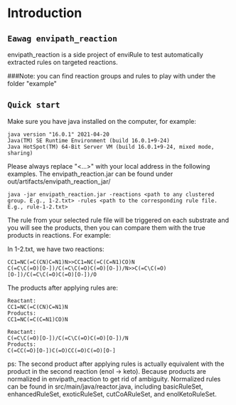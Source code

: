 Introduction
============

`Eawag envipath_reaction`
-----------------------------

envipath_reaction is a side project of enviRule to test automatically extracted rules on targeted reactions.

###Note: you can find reaction groups and rules to play with under the folder "example"

`Quick start`
-----------------------------

Make sure you have java installed on the computer, for example:

```
java version "16.0.1" 2021-04-20
Java(TM) SE Runtime Environment (build 16.0.1+9-24)
Java HotSpot(TM) 64-Bit Server VM (build 16.0.1+9-24, mixed mode, sharing)
```

Please always replace "<...>" with your local address in the following examples. The envipath_reaction.jar can be found under out/artifacts/envipath_reaction_jar/

```
java -jar envipath_reaction.jar -reactions <path to any clustered group. E.g., 1-2.txt> -rules <path to the corresponding rule file. E.g., rule-1-2.txt>
```

The rule from your selected rule file will be triggered on each substrate and you will see the products, then you can compare them with the true products in reactions. For example:

In 1-2.txt, we have two reactions:

```
CC1=NC(=C(CN)C=N1)N>>CC1=NC(=C(C=N1)CO)N
C(=C\C(=O)[O-])/C(=C\C(=O)C(=O)[O-])/N>>C(=C\C(=O)[O-])/C(=C\C(=O)C(=O)[O-])/O
```

The products after applying rules are:

```
Reactant: 
CC1=NC(=C(CN)C=N1)N
Products:
CC1=NC(=C(C=N1)CO)N

Reactant: 
C(=C\C(=O)[O-])/C(=C\C(=O)C(=O)[O-])/N
Products:
C(=CC(=O)[O-])C(=O)CC(=O)C(=O)[O-]
```

ps: The second product after applying rules is actually equivalent with the product in the second reaction (enol -> keto). Because products are normalized in envipath_reaction to get rid of ambiguity. Normalized rules can be found in src/main/java/reactor.java, including basicRuleSet, enhancedRuleSet, exoticRuleSet, cutCoARuleSet, and enolKetoRuleSet. 